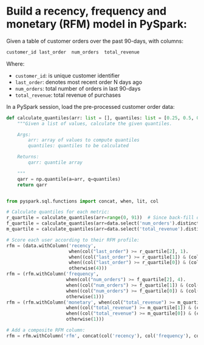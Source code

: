 # Build a recency, frequency and monetary (RFM) model in PySpark:

Given a table of customer orders over the past 90-days, with columns:

```bash
customer_id	last_order	num_orders	total_revenue
```

Where:

* `customer_id`: is unique customer identifier
* `last_order`: denotes most recent order N days ago
* `num_orders`: total number of orders in last 90-days
* `total_revenue`: total revenue of purchases

In a PySpark session, load the pre-processed customer order data:

```python
def calculate_quantiles(arr: list = [], quantiles: list = [0.25, 0.5, 0.75]):
    """Given a list of values, calculate the given quantiles.

    Args:
        arr: array of values to compute quantiles
        quantiles: quantiles to be calculated

    Returns:
        qarr: quantile array

    """
    qarr = np.quantile(a=arr, q=quantiles)
    return qarr


from pyspark.sql.functions import concat, when, lit, col

# Calculate quantiles for each metric:
r_quartile = calculate_quantiles(arr=range(0, 91))  # Since back-fill date range is fixed to 90-days.
f_quartile = calculate_quantiles(arr=data.select('num_orders').distinct().collect())
m_quartile = calculate_quantiles(arr=data.select('total_revenue').distinct().collect())i

# Score each user according to their RFM profile:
rfm = (data.withColumn('recency',
                       when(col("last_order") >= r_quartile[2], 1).
                       when((col("last_order") >= r_quartile[1]) & (col("last_order") < r_quartile[2]), 2).
                       when((col("last_order") >= r_quartile[0]) & (col("last_order") < r_quartile[1]), 3).
                       otherwise(4)))
rfm = (rfm.withColumn('frequency',
                      when(col("num_orders") >= f_quartile[2], 4).
                      when((col("num_orders") >= f_quartile[1]) & (col("num_orders") < f_quartile[2]), 3).
                      when((col("num_orders") >= f_quartile[0]) & (col("num_orders") < f_quartile[1]), 2).
                      otherwise(1)))
rfm = (rfm.withColumn('monetary', when(col("total_revenue") >= m_quartile[2], 4).
                      when((col("total_revenue") >= m_quartile[1]) & (col("total_revenue") < m_quartile[2]), 3).
                      when((col("total_revenue") >= m_quartile[0]) & (col("total_revenue") < m_quartile[1]), 2).
                      otherwise(1)))

# Add a composite RFM column:
rfm = rfm.withColumn('rfm', concat(col('recency'), col('frequency'), col('monetary')))
```
